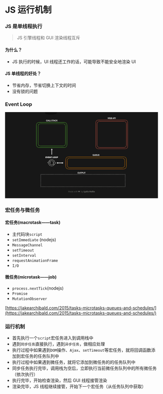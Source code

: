 # JS 运行机制

### JS 是单线程执行

> JS 引擎线程和 GUI 渲染线程互斥

#### 为什么？

- JS 执行的时候，UI 线程还工作的话，可能导致不能安全地渲染 UI

#### JS 单线程的好处？

- 节省内存，节省切换上下文的时间
- 没有锁的问题

### Event Loop

![Event Loop](./EventLoop.gif)

### 宏任务与微任务

#### 宏任务(macrotask——task)

- 主代码块`script`
- `setImmediate` (nodejs)
- `MessageChannel`
- `setTimeout`
- `setInterval`
- `requestAnimationFrame`
- `I/O`

#### 微任务(microtask——job)

- `process.nextTick`(nodejs)
- `Promise`
- `MutationObserver`

[https://jakearchibald.com/2015/tasks-microtasks-queues-and-schedules/](https://jakearchibald.com/2015/tasks-microtasks-queues-and-schedules/)

### 运行机制

- 首先执行一个`script`宏任务进入到调用栈中
- 遇到`同步任务`直接执行，遇到`异步任务`，做相应处理
- 执行过程中如果遇到`DOM`操作、`Ajax`、`setTimeout`等宏任务，就将回调函数添加到宏任务的任务队列中
- 执行过程中如果遇到微任务，就将它添加到微任务的的任务队列中
- 同步任务执行完毕，调用栈为空后，立即执行当前微任务队列中的所有微任务（依次执行）
- 执行完毕，开始检查渲染，然后 GUI 线程接管渲染
- 渲染完毕，JS 线程继续接管，开始下一个宏任务（从任务队列中获取）
